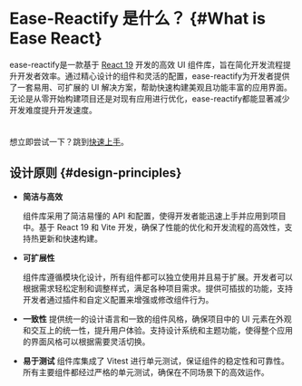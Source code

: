 # Ease-Reactify 是什么？ {#What is Ease React}

ease-reactify是一款基于 [React 19](https://react.dev/learn) 开发的高效 UI 组件库，旨在简化开发流程提升开发者效率。通过精心设计的组件和灵活的配置，ease-reactify为开发者提供了一套易用、可扩展的 UI 解决方案，帮助快速构建美观且功能丰富的应用界面。无论是从零开始构建项目还是对现有应用进行优化，ease-reactify都能显著减少开发难度提升开发速度。

<div class="tip custom-block" style="padding-top: 8px">

想立即尝试一下？跳到[快速上手](./quick-started)。

</div>

## 设计原则 {#design-principles}

- **简洁与高效**

  组件库采用了简洁易懂的 API 和配置，使得开发者能迅速上手并应用到项目中。基于 React 19 和 Vite 开发，确保了性能的优化和开发流程的高效性，支持热更新和快速构建。

- **可扩展性**

  组件库遵循模块化设计，所有组件都可以独立使用并且易于扩展。开发者可以根据需求轻松定制和调整样式，满足各种项目需求。提供可插拔的功能，支持开发者通过插件和自定义配置来增强或修改组件行为。

- **一致性**
  提供统一的设计语言和一致的组件风格，确保项目中的 UI 元素在外观和交互上的统一性，提升用户体验。支持设计系统和主题功能，使得整个应用的界面风格可以根据需要灵活切换。

- **易于测试**
  组件库集成了 Vitest 进行单元测试，保证组件的稳定性和可靠性。所有主要组件都经过严格的单元测试，确保在不同场景下的高效运作。
